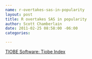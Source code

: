 ```yaml
--- 
name: r-overtakes-sas-in-popularity
layout: post
title: R overtakes SAS in popularity
author: Scott Chamberlain
date: 2011-02-25 08:58:00 -06:00
categories: 

---
```

<a href="http://www.tiobe.com/index.php/content/paperinfo/tpci/index.html">TIOBE Software: Tiobe Index</a>

